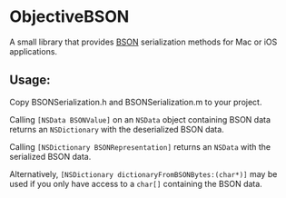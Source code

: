 ObjectiveBSON
=============
A small library that provides [BSON][bson] serialization methods for Mac or iOS applications.

Usage:
------
Copy BSONSerialization.h and BSONSerialization.m to your project.

Calling `[NSData BSONValue]` on an `NSData` object containing BSON data returns an
`NSDictionary` with the deserialized BSON data.

Calling `[NSDictionary BSONRepresentation]` returns an `NSData` with the serialized BSON
data.

Alternatively, `[NSDictionary dictionaryFromBSONBytes:(char*)]` may be used if you
only have access to a `char[]` containing the BSON data.

[bson]:http://bsonspec.org/
